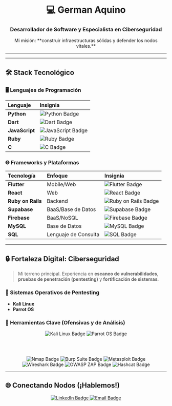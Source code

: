 <div align="center">

# 💻 German Aquino

### Desarrollador de Software y Especialista en Ciberseguridad

<p>
  Mi misión: **construir infraestructuras sólidas y defender los nodos vitales.**
</p>

---

</div>

---

## 🛠️ Stack Tecnológico

### 🖥️ Lenguajes de Programación

| Lenguaje | Insignia |
| :--- | :--- |
| **Python** | ![Python Badge](https://img.shields.io/badge/Python-3776AB?style=for-the-badge&logo=python&logoColor=white&color=black) |
| **Dart** | ![Dart Badge](https://img.shields.io/badge/Dart-0175C2?style=for-the-badge&logo=dart&logoColor=white&color=black) |
| **JavaScript** | ![JavaScript Badge](https://img.shields.io/badge/JavaScript-F7DF1E?style=for-the-badge&logo=javascript&logoColor=black&color=black) |
| **Ruby** | ![Ruby Badge](https://img.shields.io/badge/Ruby-CC342D?style=for-the-badge&logo=ruby&logoColor=white&color=black) |
| **C** | ![C Badge](https://img.shields.io/badge/C-00599C?style=for-the-badge&logo=c&logoColor=white&color=black) |

### 🌐 Frameworks y Plataformas

| Tecnología | Enfoque | Insignia |
| :--- | :--- | :--- |
| **Flutter** | Mobile/Web | ![Flutter Badge](https://img.shields.io/badge/Flutter-02569B?style=for-the-badge&logo=flutter&logoColor=white&color=black) |
| **React** | Web | ![React Badge](https://img.shields.io/badge/React-61DAFB?style=for-the-badge&logo=react&logoColor=black&color=black) |
| **Ruby on Rails** | Backend | ![Ruby on Rails Badge](https://img.shields.io/badge/Rails-CC0000?style=for-the-badge&logo=ruby-on-rails&logoColor=white&color=black) |
| **Supabase** | BaaS/Base de Datos | ![Supabase Badge](https://img.shields.io/badge/Supabase-3ECF8E?style=for-the-badge&logo=supabase&logoColor=white&color=black) |
| **Firebase** | BaaS/NoSQL | ![Firebase Badge](https://img.shields.io/badge/Firebase-FFCA28?style=for-the-badge&logo=firebase&logoColor=black&color=black) |
| **MySQL** | Base de Datos | ![MySQL Badge](https://img.shields.io/badge/MySQL-4479A1?style=for-the-badge&logo=mysql&logoColor=white&color=black) |
| **SQL** | Lenguaje de Consulta | ![SQL Badge](https://img.shields.io/badge/SQL-025E8C?style=for-the-badge&logo=mysql&logoColor=white&color=black) |

---

## 🔒 Fortaleza Digital: Ciberseguridad

> Mi terreno principal. Experiencia en **escaneo de vulnerabilidades**, **pruebas de penetración (pentesting)** y **fortificación de sistemas**.

### 🐧 Sistemas Operativos de Pentesting
* **Kali Linux**
* **Parrot OS**

### 🔨 Herramientas Clave (Ofensivas y de Análisis)
<div align="center">
  <img src="https://img.shields.io/badge/Kali%20Linux-557C94?style=for-the-badge&logo=kali-linux&logoColor=white&color=black" alt="Kali Linux Badge"/>
  <img src="https://img.shields.io/badge/Parrot%20OS-100000?style=for-the-badge&logo=parrot-os&logoColor=white&color=black" alt="Parrot OS Badge"/>
  
  <br><br>

  <img src="https://img.shields.io/badge/Nmap-00FF41?style=for-the-badge&logo=nmap&logoColor=white&color=black" alt="Nmap Badge"/>
  <img src="https://img.shields.io/badge/Burp%20Suite-FF6633?style=for-the-badge&logo=burp-suite&logoColor=white&color=black" alt="Burp Suite Badge"/>
  <img src="https://img.shields.io/badge/Metasploit-E52A22?style=for-the-badge&logo=metasploit&logoColor=white&color=black" alt="Metasploit Badge"/>
  <img src="https://img.shields.io/badge/Wireshark-1679A7?style=for-the-badge&logo=wireshark&logoColor=white&color=black" alt="Wireshark Badge"/>
  <img src="https://img.shields.io/badge/OWASP%20ZAP-1B2430?style=for-the-badge&logo=owasp&logoColor=white&color=black" alt="OWASP ZAP Badge"/>
  <img src="https://img.shields.io/badge/Hashcat-F4A261?style=for-the-badge&logo=hashicorp&logoColor=black&color=black" alt="Hashcat Badge"/>
</div>

---


## 🌐 Conectando Nodos (¡Hablemos!)
<div align="center">
  <a href="https://www.linkedin.com/in/german-aquino-345360299/" target="_blank">
    <img src="https://img.shields.io/badge/LinkedIn-0077B5?style=for-the-badge&logo=linkedin&logoColor=white" alt="LinkedIn Badge"/>
  </a>
  <a href="mailto:german.cybersec@gmail.com">
    <img src="https://img.shields.io/badge/Email-D14836?style=for-the-badge&logo=gmail&logoColor=white" alt="Email Badge"/>
  </a>

<br>
